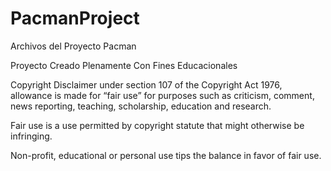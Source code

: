 # PacmanProject
Archivos del Proyecto Pacman

Proyecto Creado Plenamente Con Fines Educacionales

Copyright Disclaimer under section 107 of the Copyright Act 1976, allowance is made for “fair use” for purposes such as criticism, comment,
news reporting, teaching, scholarship, education and research.

Fair use is a use permitted by copyright statute that might otherwise be infringing. 

Non-profit, educational or personal use tips the balance in favor of fair use. 
